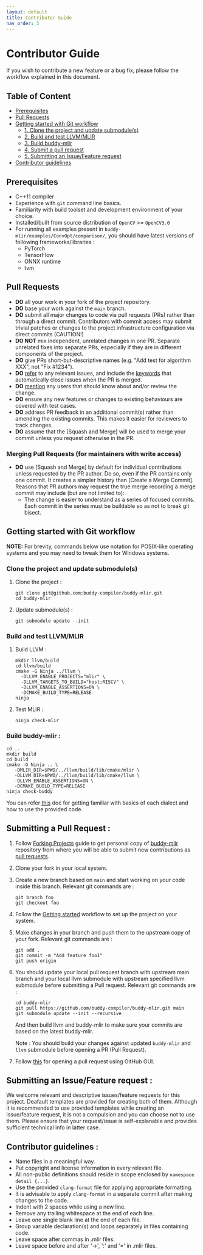 ```yaml
---
layout: default
title: Contributor Guide
nav_order: 3
---
```


# Contributor Guide

If you wish to contribute a new feature or a bug fix, please follow the workflow explained in this document.

## Table of Content

- [Prerequisites](#prerequisites)
- [Pull Requests](#pull-requests)
- [Getting started with Git workflow](#getting-started-with-git-workflow)
  - [1. Clone the project and update submodule(s)](#clone-the-project-and-update-submodules)
  - [2. Build and test LLVM/MLIR](#build-and-test-llvmmlir)
  - [3. Build buddy-mlir](#build-buddy-mlir-)
  - [4. Submit a pull request](#submitting-a-pull-request-)
  - [5. Submitting an Issue/Feature request](#submitting-an-issuefeature-request-)
- [Contributor guidelines](#contributor-guidelines-)

## Prerequisites

- C++11 compiler
- Experience with `git` command line basics.
- Familiarity with build toolset and development environment of your choice.
- Installed/built from source distribution of `OpenCV` >= `OpenCV3.0 ` 
- For running all examples present in `buddy-mlir/examples/ConvOpt/comparison/`, you should have latest versions of following frameworks/libraries : 
  - PyTorch
  - TensorFlow
  - ONNX runtime
  - tvm

## Pull Requests

- **DO** all your work in your fork of the project repository. 
- **DO** base your work against the `main` branch.
- **DO** submit all major changes to code via pull requests (PRs) rather than through
  a direct commit. Contributors with commit access may submit trivial patches or changes to the project
  infrastructure configuration via direct commits (CAUTION!)
- **DO NOT** mix independent, unrelated changes in one PR.
  Separate unrelated fixes into separate PRs, especially if they are in different components of the project.
- **DO** give PRs short-but-descriptive names (e.g. "Add test for algorithm XXX", not "Fix #1234").
- **DO** [refer](https://docs.github.com/en/get-started/writing-on-github/working-with-advanced-formatting/autolinked-references-and-urls) to any 
  relevant issues, and include the [keywords](https://docs.github.com/en/issues/tracking-your-work-with-issues/linking-a-pull-request-to-an-issue) 
  that automatically close issues when the PR is merged.
- **DO** [mention](https://docs.github.com/en/get-started/writing-on-github/getting-started-with-writing-and-formatting-on-github/basic-writing-and-formatting-syntax#mentioning-people-and-teams) 
  any users that should know about and/or review the change.
- **DO** ensure any new features or changes to existing behaviours are covered with test cases.
- **DO** address PR feedback in an additional commit(s) rather than amending the existing commits.
  This makes it easier for reviewers to track changes.
- **DO** assume that the [Squash and Merge] will be used to merge your commit unless you
  request otherwise in the PR.

### Merging Pull Requests (for maintainers with write access)

- **DO** use [Squash and Merge] by default for individual contributions unless requested
  by the PR author. Do so, even if the PR contains only one commit. It creates a simpler
  history than [Create a Merge Commit]. Reasons that PR authors may request the true
  merge recording a merge commit may include (but are not limited to):
  - The change is easier to understand as a series of focused commits.
    Each commit in the series must be buildable so as not to break git bisect.

## Getting started with Git workflow

**NOTE:** For brevity, commands below use notation for POSIX-like operating
systems and you may need to tweak them for Windows systems.

### Clone the project and update submodule(s)

1. Clone the project : 

   ```shell
   git clone git@github.com:buddy-compiler/buddy-mlir.git
   cd buddy-mlir
   ```

2. Update submodule(s) : 

   ```shell
   git submodule update --init
   ```

### Build and test LLVM/MLIR

1. Build LLVM : 

   ```shell
   mkdir llvm/build
   cd llvm/build
   cmake -G Ninja ../llvm \
     -DLLVM_ENABLE_PROJECTS="mlir" \
     -DLLVM_TARGETS_TO_BUILD="host;RISCV" \
     -DLLVM_ENABLE_ASSERTIONS=ON \
     -DCMAKE_BUILD_TYPE=RELEASE
   ninja
   ```

 2. Test MLIR : 

    ```shell
    ninja check-mlir
    ```

### Build buddy-mlir : 

 ```shell
 cd ..
 mkdir build
 cd build
 cmake -G Ninja .. \
    -DMLIR_DIR=$PWD/../llvm/build/lib/cmake/mlir \
    -DLLVM_DIR=$PWD/../llvm/build/lib/cmake/llvm \
    -DLLVM_ENABLE_ASSERTIONS=ON \
    -DCMAKE_BUILD_TYPE=RELEASE
 ninja check-buddy
 ```

 You can refer [this](https://github.com/buddy-compiler/buddy-mlir#dialects) doc for getting familiar with basics of each dialect and how to use the provided code.

## Submitting a Pull Request : 

1. Follow [Forking Projects](https://docs.github.com/en/get-started/quickstart/contributing-to-projects) guide to get personal copy of 
   [buddy-mlir](https://github.com/buddy-compiler/buddy-mlir) repository from where you will be able to submit new contributions as 
   [pull requests](https://docs.github.com/en/pull-requests/collaborating-with-pull-requests/proposing-changes-to-your-work-with-pull-requests/about-pull-requests).

2. Clone your fork in your local system.

3. Create a new branch based on `main` and start working on your code inside this branch. Relevant git commands are : 

   ```shell
   git branch foo
   git checkout foo
   ```

4. Follow the [Getting started](#getting-started-with-git-workflow) workflow to set up the project on your system.

5. Make changes in your branch and push them to the upstream copy of your fork. Relevant git commands are : 

   ```shell
   git add .
   git commit -m "Add feature foo1"
   git push origin
   ```

6. You should update your local pull request branch with upstream main branch and your local llvm submodule with upstream specified llvm submodule before
   submitting a Pull request. Relevant git commands are : 

   ```shell
   cd buddy-mlir
   git pull https://github.com/buddy-compiler/buddy-mlir.git main
   git submodule update --init --recursive
   ```
    And then build llvm and buddy-mlir to make sure your commits are based on the latest buddy-mlir.

    Note : You should build your changes against updated `buddy-mlir` and `llvm` submodule before opening a PR (Pull Request).

7. Follow [this](https://docs.github.com/en/pull-requests/collaborating-with-pull-requests/proposing-changes-to-your-work-with-pull-requests/creating-a-pull-request)
   for opening a pull request using GitHub GUI.

## Submitting an Issue/Feature request : 

We welcome relevant and descriptive issues/feature requests for this project. Deafault templates are provided for creating both of them. Although it is recommended to use provided templates while creating an issue/feature request, it is not a compulsion and you can choose not to use them. Please ensure that your request/issue is self-explanable and provides sufficient technical info in latter case.



## Contributor guidelines : 

- Name files in a meaningful way.
- Put copyright and license information in every relevant file.
- All non-public definitions should reside in scope enclosed by `namespace detail {...}`.
- Use the provided `clang-format` file for applying appropriate formatting.
- It is advisable to apply `clang-format` in a separate commit after making changes to the code.
- Indent with 2 spaces while using a new line.
- Remove any trailing whitespace at the end of each line.
- Leave one single blank line at the end of each file.
- Group variable declaration(s) and loops separately in files containing code.
- Leave space after commas in .mlir files.
- Leave space before and after '->', ':' and '=' in .mlir files.
